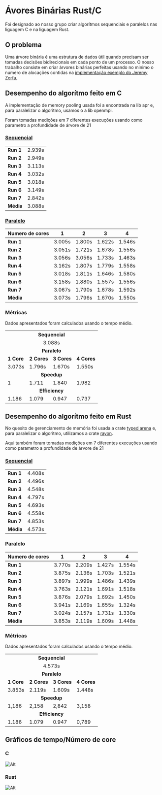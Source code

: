 # Ávores Binárias Rust/C

Foi designado ao nosso grupo criar algorítmos sequenciais e paralelos nas liguagem C e na liguagem Rust.

## O problema

Uma árvore binária é uma estrutura de dados útil quando precisam ser tomadas decisões bidirecionais em cada ponto de um processo. O nosso trabalho consiste em criar árvores binárias perfeitas usando no minimo o numero de alocações contidas na [implementação exemplo do Jeremy Zerfa.](https://benchmarksgame-team.pages.debian.net/benchmarksgame/program/binarytrees-gcc-3.html)

## Desempenho do algorítmo feito em C

A implementação de memory pooling usada foi a encontrada na lib apr e, para paralelizar o algoritmo, usamos o a lib openmpi.

Foram tomadas medições em 7 diferentes execuções usando como parametro a profundidade de árvore de 21

### [Sequencial](https://github.com/NelsonKommander/Grupo-I/blob/main/projeto/c/sequencial.c)


<table>
    <tr> <td><strong>Run 1</strong></td> <td>2.939s</td> </tr>
    <tr> <td><strong>Run 2</strong></td> <td>2.949s</td> </tr>
    <tr> <td><strong>Run 3</strong></td> <td>3.113s</td> </tr>
    <tr> <td><strong>Run 4</strong></td> <td>3.032s</td> </tr>
    <tr> <td><strong>Run 5</strong></td> <td>3.018s</td> </tr>
    <tr> <td><strong>Run 6</strong></td> <td>3.149s</td> </tr>
    <tr> <td><strong>Run 7</strong></td> <td>2.842s</td> </tr>
    <tr> <td><strong>Média</strong></td> <td>3.088s</td> </tr>
</table>



### [Paralelo](https://github.com/NelsonKommander/Grupo-I/blob/main/projeto/c/parametrizado.c)


|Numero de cores|    1  	|    2      |    3      |    4      |
|---------------| --------- | --------- | --------- | --------- |
|**Run 1**      | 3.005s 	| 1.800s	| 1.622s 	| 1.546s 	|
|**Run 2**      | 3.051s 	| 1.721s	| 1.678s 	| 1.556s 	|
|**Run 3**      | 3.056s 	| 3.056s 	| 1.733s 	| 1.463s 	|
|**Run 4**      | 3.162s 	| 1.807s	| 1.779s 	| 1.558s 	|
|**Run 5**      | 3.018s 	| 1.811s	| 1.646s 	| 1.580s 	|
|**Run 6**      | 3.158s 	| 1.880s 	| 1.557s 	| 1.556s 	|
|**Run 7**      | 3.067s 	| 1.790s	| 1.678s 	| 1.592s 	|
|**Média**      | 3.073s    | 1.796s    | 1.670s    | 1.550s    |


### Métricas

Dados apresentados foram calculados usando o tempo médio.

<table>
    <tr> <td colspan="4" align="center"><b> Sequencial </td> </tr>
    <tr> <td colspan="4" align="center"> 3.088s </td> </tr>
    <tr> <td colspan="4" align="center"><b> Paralelo </td> </tr>
    <tr> <td><b> 1 Core </td> <td><b> 2 Cores</td> <td><b> 3 Cores</td> <td><b> 4 Cores</td> </tr>
    <tr> <td> 3.073s </td> <td> 1.796s </td> <td> 1.670s </td> <td> 1.550s </td> </tr>
    <tr> <td colspan="4" align="center"><b> Speedup </td> </tr>
    <tr> <td> 1 </td> <td> 1.711 </td> <td> 1.840 </td> <td> 1.982 </td> </tr>
    <tr> <td colspan="4" align="center"><b> Efficiency </td> </tr>
    <tr> <td> 1.186 </td> <td> 1.079 </td> <td> 0.947 </td> <td> 0.737 </td> </tr>
</table>


## Desempenho do algorítmo feito em Rust

No quesito de gerenciamento de memória foi usada a crate [typed arena](https://crates.io/crates/typed-arena) e, para paralelizar o algoritmo, utilizamos a crate [rayon](https://github.com/rayon-rs/rayon).

Aqui também foram tomadas medições em 7 diferentes execuções usando como parametro a profundidade de árvore de 21

### [Sequencial](https://github.com/NelsonKommander/Grupo-I/blob/main/projeto/rust/arvore2/src/main.rs)


<table>
    <tr> <td><strong>Run 1</strong></td> <td>4.408s</td> </tr>
    <tr> <td><strong>Run 2</strong></td> <td>4.496s</td> </tr>
    <tr> <td><strong>Run 3</strong></td> <td>4.548s</td> </tr>
    <tr> <td><strong>Run 4</strong></td> <td>4.797s</td> </tr>
    <tr> <td><strong>Run 5</strong></td> <td>4.693s</td> </tr>
    <tr> <td><strong>Run 6</strong></td> <td>4.558s</td> </tr>
    <tr> <td><strong>Run 7</strong></td> <td>4.853s</td> </tr>
    <tr> <td><strong>Média</strong></td> <td>4.573s</td> </tr>
</table>


### [Paralelo](https://github.com/NelsonKommander/Grupo-I/blob/main/projeto/rust/Arvore/src/main.rs)




|Numero de cores|    1  	|    2      |    3      |    4      |
|---------------| --------- | --------- | --------- | --------- |
|**Run 1**      | 3.770s 	| 2.209s	| 1.427s 	| 1.554s 	|
|**Run 2**      | 3.875s 	| 2.136s	| 1.703s 	| 1.521s 	|
|**Run 3**      | 3.897s 	| 1.999s 	| 1.486s 	| 1.439s 	|
|**Run 4**      | 3.763s 	| 2.121s	| 1.691s 	| 1.518s 	|
|**Run 5**      | 3.876s 	| 2.079s	| 1.692s 	| 1.450s 	|
|**Run 6**      | 3.941s 	| 2.169s 	| 1.655s 	| 1.324s 	|
|**Run 7**      | 3.024s 	| 2.157s	| 1.731s 	| 1.330s 	|
|**Média**      | 3.853s    | 2.119s    | 1.609s    | 1.448s    |


### Métricas

Dados apresentados foram calculados usando o tempo médio.

<table>
    <tr> <td colspan="4" align="center"><b> Sequencial </td> </tr>
    <tr> <td colspan="4" align="center"> 4.573s </td> </tr>
    <tr> <td colspan="4" align="center"><b> Paralelo </td> </tr>
    <tr> <td><b> 1 Core </td> <td><b> 2 Cores</td> <td><b> 3 Cores</td> <td><b> 4 Cores</td> </tr>
    <tr> <td> 3.853s </td> <td> 2.119s </td> <td> 1.609s </td> <td> 1.448s </td> </tr>
    <tr> <td colspan="4" align="center"><b> Speedup </td> </tr>
    <tr> <td> 1,186 </td> <td> 2,158 </td> <td> 2,842 </td> <td> 3,158 </td> </tr>
    <tr> <td colspan="4" align="center"><b> Efficiency </td> </tr>
    <tr> <td> 1.186 </td> <td> 1.079 </td> <td> 0.947 </td> <td> 0,789 </td> </tr>
</table>



## Gráficos de tempo/Número de core

### C

![Alt](https://cdn.discordapp.com/attachments/725481134141472819/786035419321335838/WhatsApp_Image_2020-12-08_at_8.17.57_PM.jpeg)

### Rust

![Alt](https://cdn.discordapp.com/attachments/725481134141472819/786045015843274802/WhatsApp_Image_2020-12-08_at_10.38.16_PM.jpeg)
